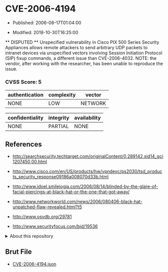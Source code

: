 # CVE-2006-4194

- Published: 2006-08-17T01:04:00

- Modified: 2018-10-30T16:25:00

** DISPUTED **  Unspecified vulnerability in Cisco PIX 500 Series Security Appliances allows remote attackers to send arbitrary UDP packets to intranet devices via unspecified vectors involving Session Initiation Protocol (SIP) fixup commands, a different issue than CVE-2006-4032.  NOTE: the vendor, after working with the researcher, has been unable to reproduce the issue.

### CVSS Score: **5**

| authentication | complexity | vector |
| --- | --- | --- |
| NONE | LOW | NETWORK |

| confidentiality | integrity | availability |
| --- | --- | --- |
| NONE | PARTIAL | NONE |

## References

* http://searchsecurity.techtarget.com/originalContent/0,289142,sid14_gci1207450,00.html

* http://www.cisco.com/en/US/products/hw/vpndevc/ps2030/tsd_products_security_response09186a008070d33b.html

* http://www.idoel.smilejogja.com/2006/08/14/blinded-by-the-glare-of-facial-piercings-at-black-hat-or-the-one-that-got-away/

* http://www.networkworld.com/news/2006/080406-black-hat-unpatched-flaw-revealed.html?t5

* http://www.osvdb.org/29781

* http://www.securityfocus.com/bid/19536

<details>
<summary>About this repository</summary> 

  This repository is part of the project [Live Hack CVE](https://github.com/Live-Hack-CVE). Main website can be found [www.live-hack.org](https://www.live-hack.org) 
  
  Made by [Sn0wAlice](https://github.com/Sn0wAlice) for the people that care about security and need to have a feed of the latest CVEs. Hope you enjoy it, don't forget to star the repo and follow me on [Twitter](https://twitter.com/Sn0wAlice) and [Github](https://github.com/Sn0wAlice). And that is my [personnal website](https://www.alice-snow.me/)

  - [Home Page](https://github.com/Live-Hack-CVE)
  - [Framework](https://github.com/Live-Hack-CVE/cve-framework)
  - [CVE database](https://github.com/Live-Hack-CVE/full_database)
  - [Changelog](https://github.com/Live-Hack-CVE/Changelog)
</details>

## Brut File

* [CVE-2006-4194.json](https://raw.githubusercontent.com/Live-Hack-CVE/full_database/main/cves/2006/CVE-2006-4194.json)

